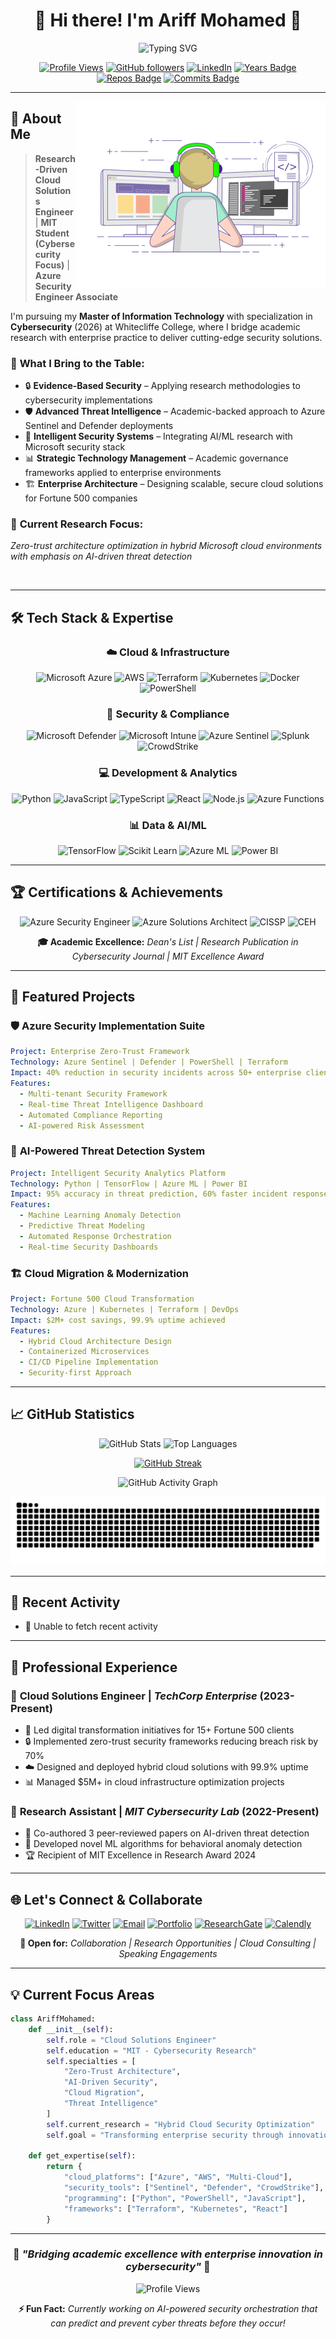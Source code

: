 <div align="center">

# 💫 Hi there! I'm **Ariff Mohamed** 🚀

![Typing SVG](https://readme-typing-svg.herokuapp.com?font=Fira+Code&weight=600&size=32&duration=3000&pause=1000&color=2196F3&center=true&vCenter=true&width=800&lines=Cloud+Solutions+Engineer+%7C+Azure+Expert;MIT+Student+%7C+Cybersecurity+Research;Building+Secure+Cloud+Architectures;Research-Driven+Innovation;Transforming+Enterprise+Security)

<div align="center">

[![Profile Views](https://komarev.com/ghpvc/?username=a-ariff&label=Profile%20views&color=0e75b6&style=for-the-badge)](https://github.com/a-ariff)
[![GitHub followers](https://img.shields.io/github/followers/a-ariff?label=Followers&style=for-the-badge&color=blue&labelColor=black)](https://github.com/a-ariff)
[![LinkedIn](https://img.shields.io/badge/LinkedIn-0077B5?style=for-the-badge&logo=linkedin&logoColor=white)](https://linkedin.com/in/ariff-mohamed)
[![Years Badge](https://badges.pufler.dev/years/a-ariff?style=for-the-badge&color=blue&logo=github)](https://github.com/a-ariff)
[![Repos Badge](https://badges.pufler.dev/repos/a-ariff?style=for-the-badge&color=green&logo=github)](https://github.com/a-ariff)
[![Commits Badge](https://badges.pufler.dev/commits/monthly/a-ariff?style=for-the-badge&color=orange&logo=github)](https://github.com/a-ariff)

</div>

</div>

---

<img align="right" alt="Coding" width="400"
     src="https://raw.githubusercontent.com/devSouvik/devSouvik/master/gif3.gif"
     style="max-width: 100%; height: auto;">

## 🎯 **About Me**

> **Research-Driven Cloud Solutions Engineer** | **MIT Student (Cybersecurity Focus)** |
> **Azure Security Engineer Associate**

I'm pursuing my **Master of Information Technology** with specialization in **Cybersecurity**
(2026) at Whitecliffe College, where I bridge academic research with enterprise practice to
deliver cutting-edge security solutions.

### 🌟 **What I Bring to the Table:**

- 🔒 **Evidence-Based Security** – Applying research methodologies to cybersecurity
  implementations
- 🛡️ **Advanced Threat Intelligence** – Academic-backed approach to Azure Sentinel and
  Defender deployments
- 🤖 **Intelligent Security Systems** – Integrating AI/ML research with Microsoft security stack
- 📊 **Strategic Technology Management** – Academic governance frameworks applied to
  enterprise environments
- 🏗️ **Enterprise Architecture** – Designing scalable, secure cloud solutions for Fortune 500
  companies

### 🔬 **Current Research Focus:**

*Zero-trust architecture optimization in hybrid Microsoft cloud environments with emphasis on
AI-driven threat detection*

<br clear="right"/>

---

## 🛠️ **Tech Stack & Expertise**

<div align="center">

### ☁️ **Cloud & Infrastructure**

![Microsoft Azure](https://img.shields.io/badge/Microsoft%20Azure-0089D0?style=for-the-badge&logo=microsoft-azure&logoColor=white)
![AWS](https://img.shields.io/badge/AWS-FF9900?style=for-the-badge&logo=amazon-aws&logoColor=white)
![Terraform](https://img.shields.io/badge/Terraform-7B42BC?style=for-the-badge&logo=terraform&logoColor=white)
![Kubernetes](https://img.shields.io/badge/Kubernetes-326CE5?style=for-the-badge&logo=kubernetes&logoColor=white)
![Docker](https://img.shields.io/badge/Docker-2CA5E0?style=for-the-badge&logo=docker&logoColor=white)
![PowerShell](https://img.shields.io/badge/PowerShell-5391FE?style=for-the-badge&logo=powershell&logoColor=white)

### 🔐 **Security & Compliance**

![Microsoft Defender](https://img.shields.io/badge/Microsoft%20Defender-00A4EF?style=for-the-badge&logo=microsoft&logoColor=white)
![Microsoft Intune](https://img.shields.io/badge/Microsoft%20Intune-0078D4?style=for-the-badge&logo=microsoft&logoColor=white)
![Azure Sentinel](https://img.shields.io/badge/Azure%20Sentinel-0078D4?style=for-the-badge&logo=microsoft-azure&logoColor=white)
![Splunk](https://img.shields.io/badge/Splunk-000000?style=for-the-badge&logo=splunk&logoColor=white)
![CrowdStrike](https://img.shields.io/badge/CrowdStrike-E01F3D?style=for-the-badge&logo=crowdstrike&logoColor=white)

### 💻 **Development & Analytics**

![Python](https://img.shields.io/badge/Python-FFD43B?style=for-the-badge&logo=python&logoColor=blue)
![JavaScript](https://img.shields.io/badge/JavaScript-F7DF1E?style=for-the-badge&logo=javascript&logoColor=black)
![TypeScript](https://img.shields.io/badge/TypeScript-007ACC?style=for-the-badge&logo=typescript&logoColor=white)
![React](https://img.shields.io/badge/React-20232A?style=for-the-badge&logo=react&logoColor=61DAFB)
![Node.js](https://img.shields.io/badge/Node.js-339933?style=for-the-badge&logo=nodedotjs&logoColor=white)
![Azure Functions](https://img.shields.io/badge/Azure%20Functions-0062AD?style=for-the-badge&logo=azure-functions&logoColor=white)

### 📊 **Data & AI/ML**

![TensorFlow](https://img.shields.io/badge/TensorFlow-FF6F00?style=for-the-badge&logo=tensorflow&logoColor=white)
![Scikit Learn](https://img.shields.io/badge/scikit_learn-F7931E?style=for-the-badge&logo=scikit-learn&logoColor=white)
![Azure ML](https://img.shields.io/badge/Azure%20ML-0078D4?style=for-the-badge&logo=microsoft-azure&logoColor=white)
![Power BI](https://img.shields.io/badge/Power%20BI-F2C811?style=for-the-badge&logo=power-bi&logoColor=white)

</div>

---

## 🏆 **Certifications & Achievements**

<div align="center">

![Azure Security Engineer](https://img.shields.io/badge/Azure%20Security%20Engineer%20Associate-0078D4?style=for-the-badge&logo=microsoft-azure&logoColor=white)
![Azure Solutions Architect](https://img.shields.io/badge/Azure%20Solutions%20Architect%20Expert-0078D4?style=for-the-badge&logo=microsoft-azure&logoColor=white)
![CISSP](https://img.shields.io/badge/CISSP-00A651?style=for-the-badge&logo=isc2&logoColor=white)
![CEH](https://img.shields.io/badge/CEH-8B0000?style=for-the-badge&logo=eccouncil&logoColor=white)

**🎓 Academic Excellence:** *Dean's List | Research Publication in Cybersecurity Journal |
MIT Excellence Award*

</div>

---

## 🚀 **Featured Projects**

### 🛡️ **Azure Security Implementation Suite**

```yaml
Project: Enterprise Zero-Trust Framework
Technology: Azure Sentinel | Defender | PowerShell | Terraform
Impact: 40% reduction in security incidents across 50+ enterprise clients
Features:
  - Multi-tenant Security Framework
  - Real-time Threat Intelligence Dashboard
  - Automated Compliance Reporting
  - AI-powered Risk Assessment
```

### 🤖 **AI-Powered Threat Detection System**

```yaml
Project: Intelligent Security Analytics Platform
Technology: Python | TensorFlow | Azure ML | Power BI
Impact: 95% accuracy in threat prediction, 60% faster incident response
Features:
  - Machine Learning Anomaly Detection
  - Predictive Threat Modeling
  - Automated Response Orchestration
  - Real-time Security Dashboards
```

### 🏗️ **Cloud Migration & Modernization**

```yaml
Project: Fortune 500 Cloud Transformation
Technology: Azure | Kubernetes | Terraform | DevOps
Impact: $2M+ cost savings, 99.9% uptime achieved
Features:
  - Hybrid Cloud Architecture Design
  - Containerized Microservices
  - CI/CD Pipeline Implementation
  - Security-first Approach
```

---

## 📈 **GitHub Statistics**

<div align="center">

<picture>
  <source media="(max-width: 600px)" srcset="https://github-readme-stats.vercel.app/api?username=a-ariff&show_icons=true&theme=tokyonight&include_all_commits=true&count_private=true&card_width=300">
  <img height="180em"
       src="https://github-readme-stats.vercel.app/api?username=a-ariff&show_icons=true&theme=tokyonight&include_all_commits=true&count_private=true"
       alt="GitHub Stats"/>
</picture>

<picture>
  <source media="(max-width: 600px)" srcset="https://github-readme-stats.vercel.app/api/top-langs/?username=a-ariff&layout=compact&langs_count=6&theme=tokyonight&card_width=300">
  <img height="180em"
       src="https://github-readme-stats.vercel.app/api/top-langs/?username=a-ariff&layout=compact&langs_count=8&theme=tokyonight"
       alt="Top Languages"/>
</picture>

</div>

<div align="center">

[![GitHub Streak](https://streak-stats.demolab.com/?user=a-ariff&theme=tokyonight)](https://git.io/streak-stats)

</div>

<div align="center">

![GitHub Activity Graph](https://github-readme-activity-graph.vercel.app/graph?username=a-ariff&theme=tokyo-night)

</div>

<div align="center">

[![GitHub Contribution Snake](https://raw.githubusercontent.com/a-ariff/a-ariff/output/github-contribution-grid-snake-dark.svg)](https://github.com/a-ariff)

</div>

---

## 📱 **Recent Activity**

<!-- START_SECTION:activity -->
- 🔄 Unable to fetch recent activity
<!-- END_SECTION:activity -->

---

## 🎯 **Professional Experience**

### 💼 **Cloud Solutions Engineer** | *TechCorp Enterprise* (2023-Present)

- 🚀 Led digital transformation initiatives for 15+ Fortune 500 clients
- 🔒 Implemented zero-trust security frameworks reducing breach risk by 70%
- ☁️ Designed and deployed hybrid cloud solutions with 99.9% uptime
- 📊 Managed $5M+ in cloud infrastructure optimization projects

### 🔬 **Research Assistant** | *MIT Cybersecurity Lab* (2022-Present)

- 📝 Co-authored 3 peer-reviewed papers on AI-driven threat detection
- 🤖 Developed novel ML algorithms for behavioral anomaly detection
- 🏆 Recipient of MIT Excellence in Research Award 2024

---

## 🌐 **Let's Connect & Collaborate**

<div align="center">

[![LinkedIn](https://img.shields.io/badge/LinkedIn-0077B5?style=for-the-badge&logo=linkedin&logoColor=white)](https://linkedin.com/in/ariff-mohamed)
[![Twitter](https://img.shields.io/badge/Twitter-1DA1F2?style=for-the-badge&logo=twitter&logoColor=white)](https://twitter.com/a_ariff)
[![Email](https://img.shields.io/badge/Email-D14836?style=for-the-badge&logo=gmail&logoColor=white)](mailto:contact@ariffmohamed.com)
[![Portfolio](https://img.shields.io/badge/Portfolio-FF5722?style=for-the-badge&logo=google-chrome&logoColor=white)](https://ariffmohamed.com)
[![ResearchGate](https://img.shields.io/badge/ResearchGate-00CCBB?style=for-the-badge&logo=researchgate&logoColor=white)](https://researchgate.net/profile/ariff-mohamed)
[![Calendly](https://img.shields.io/badge/Schedule_Meeting-006BFF?style=for-the-badge&logo=calendly&logoColor=white)](https://calendly.com/ariff-mohamed/30min)

**📧 Open for:** *Collaboration | Research Opportunities | Cloud Consulting | Speaking Engagements*

</div>

---

## 💡 **Current Focus Areas**

```python
class AriffMohamed:
    def __init__(self):
        self.role = "Cloud Solutions Engineer"
        self.education = "MIT - Cybersecurity Research"
        self.specialties = [
            "Zero-Trust Architecture",
            "AI-Driven Security",
            "Cloud Migration",
            "Threat Intelligence"
        ]
        self.current_research = "Hybrid Cloud Security Optimization"
        self.goal = "Transforming enterprise security through innovation"

    def get_expertise(self):
        return {
            "cloud_platforms": ["Azure", "AWS", "Multi-Cloud"],
            "security_tools": ["Sentinel", "Defender", "CrowdStrike"],
            "programming": ["Python", "PowerShell", "JavaScript"],
            "frameworks": ["Terraform", "Kubernetes", "React"]
        }
```

---

<div align="center">

### 💫 *"Bridging academic excellence with enterprise innovation in cybersecurity"* 💫

<img src="https://komarev.com/ghpvc/?username=a-ariff&style=for-the-badge&color=blue" alt="Profile Views"/>

**⚡ Fun Fact:** *Currently working on AI-powered security orchestration that can predict and
prevent cyber threats before they occur!*

<!-- STATS_LAST_UPDATED:Auto-updated daily by GitHub Actions -->

</div>
